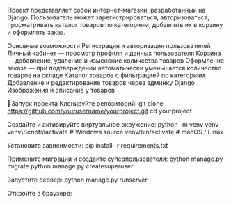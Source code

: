 Проект представляет собой интернет-магазин, разработанный на Django.
Пользователь может зарегистрироваться, авторизоваться, просматривать каталог товаров по категориям, добавлять их в корзину и оформлять заказ.

Основные возможности
Регистрация и авторизация пользователей
Личный кабинет — просмотр профиля и данных пользователя
Корзина — добавление, удаление и изменение количества товаров
Оформление заказа — при подтверждении автоматически уменьшается количество товаров на складе
Каталог товаров с фильтрацией по категориям
Добавление и редактирование товаров через админку Django
Изображения и описание у товаров

🚀Запуск проекта
Клонируйте репозиторий:
git clone https://github.com/yourusername/yourproject.git
cd yourproject

Создайте и активируйте виртуальное окружение:
python -m venv venv
venv\Scripts\activate     # Windows
source venv/bin/activate  # macOS / Linux

Установите зависимости:
pip install -r requirements.txt

Примените миграции и создайте суперпользователя:
python manage.py migrate
python manage.py createsuperuser

Запустите сервер:
python manage.py runserver

Откройте в браузере:
